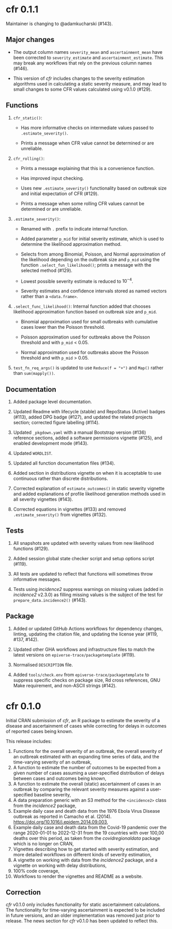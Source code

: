 # cfr 0.1.1

Maintainer is changing to @adamkucharski (#143).

## Major changes

- The output column names `severity_mean` and `ascertainment_mean` have been corrected to `severity_estimate` and `ascertainment_estimate`. This may break any workflows that rely on the previous column names (#146).

- This version of _cfr_ includes changes to the severity estimation algorithms used in calculating a static severity measure, and may lead to small changes to some CFR values calculated using v0.1.0 (#129).

## Functions

1. `cfr_static()`:

    - Has more informative checks on intermediate values passed to `.estimate_severity()`.

    - Prints a message when CFR value cannot be determined or are unreliable.

2. `cfr_rolling()`:

    - Prints a message explaining that this is a convenience function.

    - Has improved input checking.

    - Uses new `.estimate_severity()` functionality based on outbreak size and initial expectation of CFR (#129).

    - Prints a message when some rolling CFR values cannot be determined or are unreliable.

3. `.estimate_severity()`:

    - Renamed with `.` prefix to indicate internal function.

    - Added parameter `p_mid` for initial severity estimate, which is used to determine the likelihood approximation method.

    - Selects from among Binomial, Poisson, and Normal approximation of the likelihood depending on the outbreak size and `p_mid` using the function `.select_fun_likelihood()`; prints a message with the selected method (#129).

    - Lowest possible severity estimate is reduced to $10^{-4}$.

    - Severity estimates and confidence intervals stored as named vectors rather than a `<data.frame>`.

4. `.select_func_likelihood()`: Internal function added that chooses likelihood approximation function based on outbreak size and `p_mid`.

    - Binomial approximation used for small outbreaks with cumulative cases lower than the Poisson threshold.
    
    - Poisson approximation used for outbreaks above the Poisson threshold and with `p_mid` < 0.05.

    - Normal approximation used for outbreaks above the Poisson threshold and with `p_mid` > 0.05.

4. `test_fn_req_args()` is updated to use `Reduce(f = "+")` and `Map()` rather than `sum(mapply())`.

## Documentation

1. Added package level documentation.

2. Updated Readme with lifecycle (stable) and RepoStatus (Active) badges (#113), added DPG badge (#127), and updated the related projects section; corrected figure labelling (#114).

3. Updated `_pkgdown.yaml` with a manual Bootstrap version (#136) reference sections, added a software permissions vignette (#125), and enabled development mode (#143).

4. Updated `WORDLIST`.

5. Updated all function documentation files (#134).

6. Added section in distributions vignette on when it is acceptable to use continuous rather than discrete distributions.

7. Corrected explanation of `estimate_outcomes()` in static severity vignette and added explanations of profile likelihood generation methods used in all severity vignettes (#143).

8. Corrected equations in vignettes (#133) and removed `.estimate_severity()` from vignettes (#132).

## Tests

1. All snapshots are updated with severity values from new likelihood functions (#129).

2. Added session global state checker script and setup options script (#119).

3. All tests are updated to reflect that functions will sometimes throw informative messages.

4. Tests using _incidence2_ suppress warnings on missing values (added in _incidence2_ v2.3.0) as filling missing values is the subject of the test for `prepare_data.incidence2()` (#143).

## Package

1. Added or updated GitHub Actions workflows for dependency changes, linting, updating the citation file, and updating the license year (#119, #137, #142).

2. Updated other GHA workflows and infrastructure files to match the latest versions on `epiverse-trace/packagetemplate` (#119).

3. Normalised `DESCRIPTION` file.

4. Added `tools/check.env` from `epiverse-trace/packagetemplate` to suppress specific checks on package size, Rd cross references, GNU Make requirement, and non-ASCII strings (#142).

# cfr 0.1.0

Initial CRAN submission of _cfr_, an R package to estimate the severity of a disease and ascertainment of cases while correcting for delays in outcomes of reported cases being known.

This release includes:

1. Functions for the overall severity of an outbreak, the overall severity of an outbreak estimated with an expanding time series of data, and the time-varying severity of an outbreak,
2. A function to estimate the number of outcomes to be expected from a given number of cases assuming a user-specified distribution of delays between cases and outcomes being known,
3. A function to estimate the overall (static) ascertainment of cases in an outbreak by comparing the relevant severity measures against a user-specified baseline severity,
4. A data preparation generic with an S3 method for the `<incidence2>` class from the _incidence2_ package,
5. Example daily case and death data from the 1976 Ebola Virus Disease outbreak as reported in Camacho et al. (2014). <https://doi.org/10.1016/j.epidem.2014.09.003>,
6. Example daily case and death data from the Covid-19 pandemic over the range 2020-01-01 to 2022-12-31 from the 19 countries with over 100,00 deaths over this period, as taken from the _covidregionaldata_ package which is no longer on CRAN,
7. Vignettes describing how to get started with severity estimation, and more detailed workflows on different kinds of severity estimation,
8. A vignette on working with data from the _incidence2_ package, and a vignette on working with delay distributions,
9. 100% code coverage,
10. Workflows to render the vignettes and README as a website.

## Correction

_cfr_ v0.1.0 only includes functionality for static ascertainment calculations. The functionality for time-varying ascertainment is expected to be included in future versions, and an older implementation was removed just prior to release. The news section for _cfr_ v0.1.0 has been updated to reflect this.
